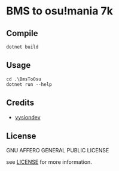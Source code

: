# BMS to osu!mania 7k

## Compile

```shell
dotnet build
```

## Usage

```shell
cd .\BmsToOsu
dotnet run --help
```

## Credits

- [vysiondev](https://github.com/vysiondev)

## License

GNU AFFERO GENERAL PUBLIC LICENSE

see [LICENSE](./LICENSE) for more information.
